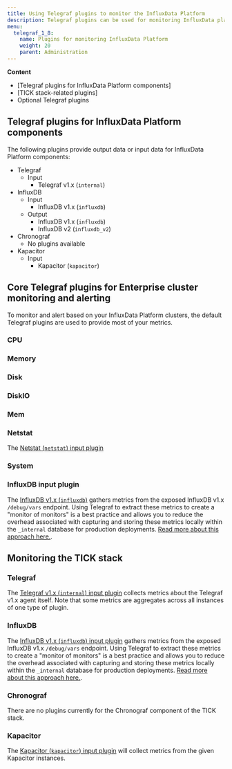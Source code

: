 ```yaml
---
title: Using Telegraf plugins to monitor the InfluxData Platform
description: Telegraf plugins can be used for monitoring InfluxData platform components.
menu:
  telegraf_1_8:
    name: Plugins for monitoring InfluxData Platform
    weight: 20
    parent: Administration
---
```


**Content**
* [Telegraf plugins for InfluxData Platform components]
* [TICK stack-related plugins]
* Optional Telegraf plugins

## Telegraf plugins for InfluxData Platform components

The following plugins provide output data or input data for InfluxData Platform components:

* Telegraf
  - Input
    - Telegraf v1.x (`internal`)
* InfluxDB
  - Input
    - InfluxDB v1.x (`influxdb`)
  - Output
    - InfluxDB v1.x (`influxdb`)
    - InfluxDB v2 (`influxdb_v2`)
* Chronograf
  - No plugins available
* Kapacitor
  - Input
    - Kapacitor (`kapacitor`)


## Core Telegraf plugins for Enterprise cluster monitoring and alerting

To monitor and alert based on your InfluxData Platform clusters, the default Telegraf plugins are used to provide most of your metrics.

### CPU
### Memory
### Disk
### DiskIO
### Mem
### Netstat

The [Netstat (`netstat`) input plugin](https://github.com/influxdata/telegraf/blob/release-1.8/plugins/inputs/net/NETSTAT_README.md)

### System
### InfluxDB input plugin

The [InfluxDB v1.x (`influxdb`)](https://github.com/influxdata/telegraf/tree/release-1.8/plugins/inputs/influxdb) gathers metrics from the exposed InfluxDB v1.x `/debug/vars` endpoint.  Using Telegraf to extract these metrics to create a "monitor of monitors" is a best practice and allows you to reduce the overhead associated with
capturing and storing these metrics locally within the `_internal` database for production deployments.
[Read more about this approach here.](https://www.influxdata.com/blog/influxdb-debugvars-endpoint/).


## Monitoring the TICK stack

### Telegraf

The [Telegraf v1.x (`internal`) input plugin](https://github.com/influxdata/telegraf/tree/release-1.8/plugins/inputs/internal) collects metrics about the Telegraf v1.x agent itself.
Note that some metrics are aggregates across all instances of one type of plugin.

### InfluxDB

The [InfluxDB v1.x (`influxdb`) input plugin](https://github.com/influxdata/telegraf/tree/release-1.8/plugins/inputs/influxdb) gathers metrics from the exposed InfluxDB v1.x `/debug/vars` endpoint.  Using Telegraf to extract these metrics to create a "monitor of monitors" is a best practice and allows you to reduce the overhead associated with
capturing and storing these metrics locally within the `_internal` database for production deployments.
[Read more about this approach here.](https://www.influxdata.com/blog/influxdb-debugvars-endpoint/).

### Chronograf

There are no plugins currently for the Chronograf component of the TICK stack.

### Kapacitor

The [Kapacitor (`kapacitor`) input plugin](https://github.com/influxdata/telegraf/tree/release-1.8/plugins/inputs/kapacitor) will collect metrics from the given Kapacitor instances.
